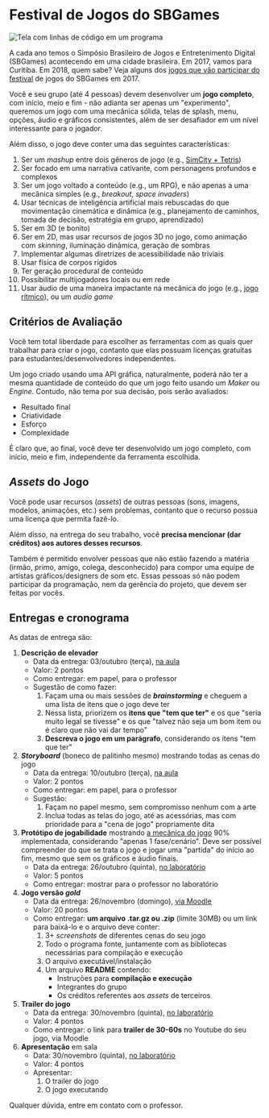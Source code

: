 # Festival de Jogos do SBGames

![Tela com linhas de código em um programa](images/code.png)

A cada ano temos o Simpósio Brasileiro de Jogos e Entretenimento Digital (SBGames) acontecendo em uma cidade brasileira. Em 2017, vamos para Curitiba. Em 2018, quem sabe? Veja alguns dos [jogos que vão participar do festival][festival-2017] de jogos do SBGames em 2017.

Você e seu grupo (até 4 pessoas) devem desenvolver um **jogo completo**, com início, meio e fim - não adianta ser apenas um "experimento", queremos um jogo com uma mecânica sólida, telas de splash, menu, opções, áudio e gráficos consistentes, além de ser desafiador em um nível interessante para o jogador.

Além disso, o jogo deve conter uma das seguintes características:

1. Ser um _mashup_ entre dois gêneros de jogo (e.g., [SimCity + Tetris][city-rain])
1. Ser focado em uma narrativa cativante, com personagens profundos e complexos
1. Ser um jogo voltado a conteúdo (e.g., um RPG), e não apenas a uma mecânica simples (e.g., _breakout_, _space invaders_)
1. Usar técnicas de inteligência artificial mais rebuscadas do que movimentação cinemática e dinâmica (e.g., planejamento de caminhos, tomada de decisão, estratégia em grupo, aprendizado)
1. Ser em 3D (e bonito)
1. Ser em 2D, mas usar recursos de jogos 3D no jogo, como animação com _skinning_, iluminação dinâmica, geração de sombras
1. Implementar algumas diretrizes de acessibilidade não triviais
1. Usar física de corpos rígidos
1. Ter geração procedural de conteúdo
1. Possibilitar multijogadores locais ou em rede
1. Usar áudio de uma maneira impactante na mecânica do jogo (e.g., [jogo rítmico][patapon]), ou um _audio game_

[festival-2017]: http://bit.ly/playlist-sel-estuda-sbgames17
[city-rain]: https://xspblog.com/2009/02/15/city-rain-br/
[patapon]: https://www.youtube.com/watch?v=lp173Si-XZM

## Critérios de Avaliação

Você tem total liberdade para escolher as ferramentas com as quais quer
trabalhar para criar o jogo, contanto que elas possuam licenças gratuitas para
estudantes/desenvolvedores independentes.

Um jogo criado usando uma API gráfica, naturalmente, poderá não ter a mesma
quantidade de conteúdo do que um jogo feito usando um _Maker_ ou _Engine_.
Contudo, não tema por sua decisão, pois serão avaliados:

- Resultado final
- Criatividade
- Esforço
- Complexidade

É claro que, ao final, você deve ter desenvolvido um jogo completo,
com início, meio e fim, independente da ferramenta escolhida.

## _Assets_ do Jogo

Você pode usar recursos (_assets_) de outras pessoas (sons, imagens, modelos, animações, etc.) sem problemas, contanto que o recurso possua uma licença que permita fazê-lo.

Além disso, na entrega do seu trabalho, você **precisa mencionar (dar créditos) aos autores desses recursos**.

Também é permitido envolver pessoas que não estão fazendo a matéria (irmão, primo, amigo, colega, desconhecido) para compor uma equipe de artistas gráficos/designers de som etc. Essas pessoas só não podem participar da programação, nem da gerência do projeto, que devem ser feitas por vocês.

## Entregas e cronograma

As datas de entrega são:

1. **Descrição de elevador**
   - Data da entrega: 03/outubro (terça), <u>na aula</u>
   - Valor: 2 pontos
   - Como entregar: em papel, para o professor
   - Sugestão de como fazer:
     1. Façam uma ou mais sessões de **_brainstorming_** e cheguem a uma lista de itens que o jogo deve ter
     1. Nessa lista, priorizem os **itens que "tem que ter"** e os que "seria muito legal se tivesse" e os que "talvez não seja um bom item ou é claro que não vai dar tempo"
     1. **Descreva o jogo em um parágrafo**, considerando os itens "tem que ter"
1. **_Storyboard_** (boneco de palitinho mesmo) mostrando todas as cenas do jogo
   - Data da entrega: 10/outubro (terça), <u>na aula</u>
   - Valor: 2 pontos
   - Como entregar: em papel, para o professor
   - Sugestão:
     1. Façam no papel mesmo, sem compromisso nenhum com a arte
     1. Inclua todas as telas do jogo, até as acessórias, mas com prioridade para a "cena de jogo" propriamente dita
1. **Protótipo de jogabilidade** mostrando <u>a mecânica do jogo</u> 90% implementada, considerando "apenas 1 fase/cenário". Deve ser possível compreender do que se trata o jogo e jogar uma "partida" do início ao fim, mesmo que sem os gráficos e áudio finais.
   - Data da entrega: 26/outubro (quinta), <u>no laboratório</u>
   - Valor: 5 pontos
   - Como entregar: mostrar para o professor no laboratório
1. **Jogo versão _gold_**
   - Data da entrega: 26/novembro (domingo), <u>via Moodle</u>
   - Valor: 20 pontos
   - Como entregar: **um arquivo .tar.gz ou .zip** (limite 30MB) ou um link para baixá-lo e o arquivo deve conter:
     1. 3+ _screenshots_ de diferentes cenas do seu jogo
     1. Todo o programa fonte, juntamente com as bibliotecas necessárias
        para compilação e execução
     1. O arquivo executável/instalação
     1. Um arquivo **README** contendo:
        - Instruções para **compilação e execução**
        - Integrantes do grupo
        - Os créditos referentes aos _assets_ de terceiros
1. **Trailer do jogo**
   - Data da entrega: 30/novembro (quinta), <u>no laboratório</u>
   - Valor: 4 pontos
   - Como entregar: o link para **trailer de 30-60s** no Youtube do seu jogo, via Moodle
1. **Apresentação** em sala
   - Data: 30/novembro (quinta), <u>no laboratório</u>
   - Valor: 4 pontos
   - Apresentar:
     1. O trailer do jogo
     1. O jogo executando

Qualquer dúvida, entre em contato com o professor.
